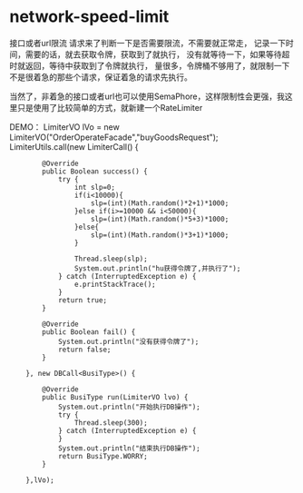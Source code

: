 # network-speed-limit
接口或者url限流
请求来了判断一下是否需要限流，不需要就正常走，
记录一下时间，需要的话，就去获取令牌，获取到了就执行，
没有就等待一下，如果等待超时就返回，等待中获取到了令牌就执行，
量很多，令牌桶不够用了，就限制一下不是很着急的那些个请求，保证着急的请求先执行。

当然了，非着急的接口或者url也可以使用SemaPhore，这样限制性会更强，我这里只是使用了比较简单的方式，就新建一个RateLimiter

DEMO：
		LimiterVO lVo = new LimiterVO("OrderOperateFacade","buyGoodsRequest");
		LimiterUtils.call(new LimiterCall<Boolean>() {

			@Override
			public Boolean success() {
				try {
					int slp=0;
					if(i<10000){
						slp=(int)(Math.random()*2+1)*1000;
					}else if(i>=10000 && i<50000){
						slp=(int)(Math.random()*5+3)*1000;
					}else{
						slp=(int)(Math.random()*3+1)*1000;
					}
					
					Thread.sleep(slp);
					System.out.println("hu获得令牌了,并执行了");
				} catch (InterruptedException e) {
					e.printStackTrace();
				}
				return true;
			}

			@Override
			public Boolean fail() {
				System.out.println("没有获得令牌了");
				return false;
			}
			
		}, new DBCall<BusiType>() {

			@Override
			public BusiType run(LimiterVO lvo) {
				System.out.println("开始执行DB操作");
				try {
					Thread.sleep(300);
				} catch (InterruptedException e) {
				}
				System.out.println("结束执行DB操作");
				return BusiType.WORRY;
			}
			
		},lVo);
